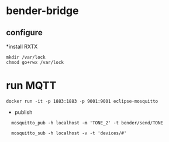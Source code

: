 # bender-bridge

## configure
*install RXTX
```
mkdir /var/lock
chmod go+rwx /var/lock
```


# run MQTT
```
docker run -it -p 1883:1883 -p 9001:9001 eclipse-mosquitto
```

* publish
```
  mosquitto_pub -h localhost -m 'TONE_2' -t bender/send/TONE
```

```
  mosquitto_sub -h localhost -v -t 'devices/#'
```
